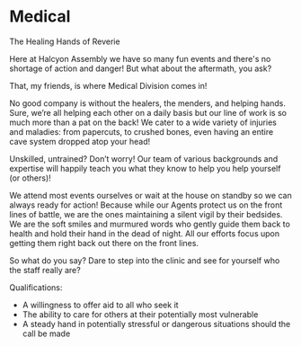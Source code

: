 <div id="title">
  <h1>Medical</h1>
  <p>The Healing Hands of Reverie</p>
</div>
Here at Halcyon Assembly we have so many fun events and there's no shortage of action and danger! But what about the aftermath, you ask? 

That, my friends, is where Medical Division comes in! 

No good company is without the healers, the menders, and helping hands. Sure, we’re all helping each other on a daily basis but our line of work is so much more than a pat on the back! We cater to a wide variety of injuries and maladies: from papercuts, to crushed bones, even having an entire cave system dropped atop your head!

Unskilled, untrained? Don’t worry! Our team of various backgrounds and expertise will happily teach you what they know to help you help yourself (or others)!

We attend most events ourselves or wait at the house on standby so we can always ready for action! Because while our Agents protect us on the front lines of battle, we are the ones maintaining a silent vigil by their bedsides. We are the soft smiles and murmured words who gently guide them back to health and hold their hand in the dead of night. All our efforts focus upon getting them right back out there on the front lines.

So what do you say? Dare to step into the clinic and see for yourself who the staff really are?

Qualifications:
* A willingness to offer aid to all who seek it
* The ability to care for others at their potentially most vulnerable
* A steady hand in potentially stressful or dangerous situations should the call be made
